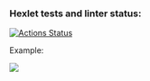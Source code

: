 ### Hexlet tests and linter status:
[![Actions Status](https://github.com/kkillmemommyy/python-project-50/workflows/hexlet-check/badge.svg)](https://github.com/kkillmemommyy/python-project-50/actions)

Example:

<a href="https://asciinema.org/a/0ZiOzE1PK9K52sP6PvWemFLCd" target="_blank"><img src="https://asciinema.org/a/0ZiOzE1PK9K52sP6PvWemFLCd.svg" /></a>
